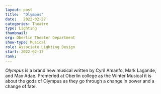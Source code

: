 ```yaml
---
layout: post
title:  "Olympus"
date:   2022-02-27
categories: Theatre
type: Lighting
thumbnail: 
org: Oberlin Theater Department
show-type: Musical
role: Associate Lighting Design
start: 2022-02-17
rank: 
---
```


*Olympus* is a brand new musical written by Cyril Amanfo, Mark Lagande, and Max Adae. Premeried at Oberlin college as the Winter Musical it is about the gods of Olympus as they go through a change in power and a change of fate.